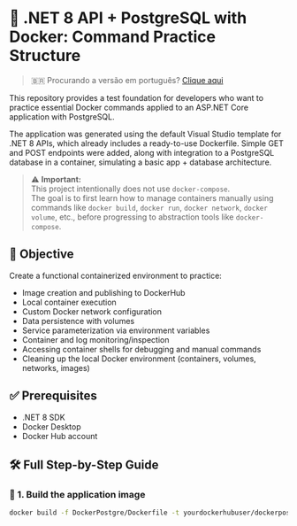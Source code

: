 # 🐳 .NET 8 API + PostgreSQL with Docker: Command Practice Structure

> 🇧🇷 Procurando a versão em português? [Clique aqui](README.pt.md)

This repository provides a test foundation for developers who want to practice essential Docker commands applied to an ASP.NET Core application with PostgreSQL.

The application was generated using the default Visual Studio template for .NET 8 APIs, which already includes a ready-to-use Dockerfile. Simple GET and POST endpoints were added, along with integration to a PostgreSQL database in a container, simulating a basic app + database architecture.

> ⚠️ **Important:**  
> This project intentionally does not use `docker-compose`.  
> The goal is to first learn how to manage containers manually using commands like `docker build`, `docker run`, `docker network`, `docker volume`, etc., before progressing to abstraction tools like `docker-compose`.

## 🎯 Objective

Create a functional containerized environment to practice:

- Image creation and publishing to DockerHub  
- Local container execution  
- Custom Docker network configuration  
- Data persistence with volumes  
- Service parameterization via environment variables  
- Container and log monitoring/inspection  
- Accessing container shells for debugging and manual commands  
- Cleaning up the local Docker environment (containers, volumes, networks, images)

## ✅ Prerequisites

- .NET 8 SDK  
- Docker Desktop  
- Docker Hub account

## 🛠️ Full Step-by-Step Guide

### 🔹 1. Build the application image

```bash
docker build -f DockerPostgre/Dockerfile -t yourdockerhubuser/dockerpostgres:v1 .

